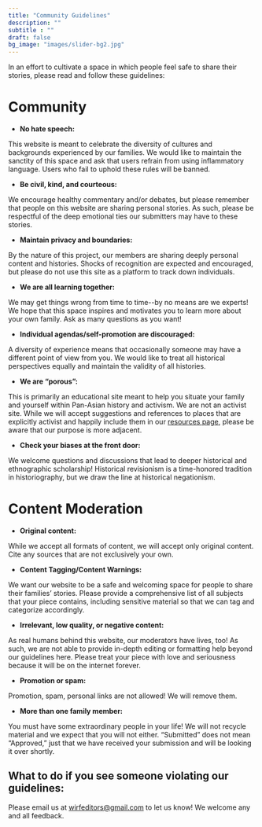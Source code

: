 ```yaml
---
title: "Community Guidelines"
description: ""
subtitle : ""
draft: false
bg_image: "images/slider-bg2.jpg"
---
```


In an effort to cultivate a space in which people feel safe to share their stories, please read and follow these guidelines:  

# **Community**  
*    **No hate speech:**

This website is meant to celebrate the diversity of cultures and backgrounds experienced by our families. We would like to maintain the sanctity of this space and ask that users refrain from using inflammatory language. Users who fail to uphold these rules will be banned.

*    **Be civil, kind, and courteous:**

We encourage healthy commentary and/or debates, but please remember that people on this website are sharing personal stories. As such, please be respectful of the deep emotional ties our submitters may have to these stories.

*    **Maintain privacy and boundaries:**

By the nature of this project, our members are sharing deeply personal content and histories. Shocks of recognition are expected and encouraged, but please do not use this site as a platform to track down individuals.

*    **We are all learning together:**

We may get things wrong from time to time--by no means are we experts! We hope that this space inspires and motivates you to learn more about your own family. Ask as many questions as you want!

*    **Individual agendas/self-promotion are discouraged:** 

A diversity of experience means that occasionally someone may have a different point of view from you. We would like to treat all historical perspectives equally and maintain the validity of all histories.

*    **We are “porous”:** 

This is primarily an educational site meant to help you situate your family and yourself within Pan-Asian history and activism. We are not an activist site. While we will accept suggestions and references to places that are explicitly activist and happily include them in our [resources page](https://wirf.netlify.app/resources/), please be aware that our purpose is more adjacent.

*    **Check your biases at the front door:** 

We welcome questions and discussions that lead to deeper historical and ethnographic scholarship! Historical revisionism is a time-honored tradition in historiography, but we draw the line at historical negationism. 

# **Content Moderation**  
*    **Original content:** 

While we accept all formats of content, we will accept only original content. Cite any sources that are not exclusively your own.

*    **Content Tagging/Content Warnings:** 

We want our website to be a safe and welcoming space for people to share their families’ stories. Please provide a comprehensive list of all subjects that your piece contains, including sensitive material so that we can tag and categorize accordingly. 

*    **Irrelevant, low quality, or negative content:** 

As real humans behind this website, our moderators have lives, too! As such, we are not able to provide in-depth editing or formatting help beyond our guidelines here. Please treat your piece with love and seriousness because it will be on the internet forever.

*    **Promotion or spam:** 

Promotion, spam, personal links are not allowed! We will remove them.

*    **More than one family member:** 

You must have some extraordinary people in your life! We will not recycle material and we expect that you will not either. “Submitted” does not mean “Approved,” just that we have received your submission and will be looking it over shortly.

## **What to do if you see someone violating our guidelines:**
Please email us at wirfeditors@gmail.com to let us know! We welcome any and all feedback.
